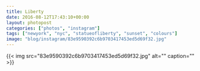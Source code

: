 ```yaml
---
title: Liberty
date: 2016-08-12T17:43:10+00:00
layout: photopost
categories: ["photos", "instagram"]
tags: ["newyork", "nyc", "statueofliberty", "sunset", "colours"]
image: "blog/instagram/83e9590392c6b9703417453ed5d69f32.jpg"
---
```


{{< img src="83e9590392c6b9703417453ed5d69f32.jpg" alt="" caption="" >}}



